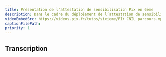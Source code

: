 ```yaml
---
title: Présentation de l'attestation de sensibilisation Pix en 6ème
description: Dans le cadre du déploiement de l’attestation de sensibilisation au numérique Pix et en vue d’accompagner au mieux les élèves dans cette démarche de sensibilisation, 6 capsules vidéo ont été réalisées par le ministère de l’Éducation nationale et de la Jeunesse, en partenariat avec la CNIL, cybermalveillance.gouv.fr, e-enfance et Pix.
videoEmbedSrc: https://videos.pix.fr/tutos/sixieme/PIX_CNIL_parcours.mp4
captionFilePath:
priority: 1
---
```


## Transcription
